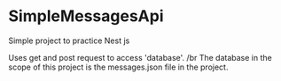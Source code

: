 # SimpleMessagesApi
Simple project to practice Nest js

Uses get and post request to access 'database'. /br
The database in the scope of this project is the messages.json file in the project.
